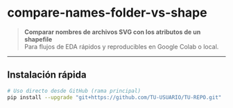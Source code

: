 # compare-names-folder-vs-shape

> **Comparar nombres de archivos SVG con los atributos de un shapefile**  
> Para flujos de EDA rápidos y reproducibles en Google Colab o local.

---

## Instalación rápida

```bash
# Uso directo desde GitHub (rama principal)
pip install --upgrade "git+https://github.com/TU-USUARIO/TU-REPO.git"
